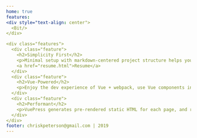 ```yaml
--- 
home: true
features: 
<div style="text-align: center">
  <Bit/>
</div>

<div class="features">
  <div class="feature">
    <h2>Simplicity First</h2>
    <p>Minimal setup with markdown-centered project structure helps you focus on writing.</p>
    <a href="resume.html">Resume</a>
  </div>
  <div class="feature">
    <h2>Vue-Powered</h2>
    <p>Enjoy the dev experience of Vue + webpack, use Vue components in markdown, and develop custom themes with Vue.</p>
  </div>
  <div class="feature">
    <h2>Performant</h2>
    <p>VuePress generates pre-rendered static HTML for each page, and runs as an SPA once a page is loaded.</p>
  </div>
</div>
footer: chriskpeterson@gmail.com | 2019
---
```


